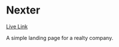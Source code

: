 # Nexter
 
[Live Link](https://nexter-realty.netlify.app/)

A simple landing page for a realty company.
